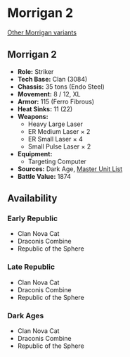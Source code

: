 # Morrigan 2

[Other Morrigan variants](../morrigan.md)

## Morrigan 2
- **Role:** Striker
- **Tech Base:** Clan (3084)
- **Chassis:** 35 tons (Endo Steel)
- **Movement:** 8 / 12, XL
- **Armor:** 115 (Ferro Fibrous)
- **Heat Sinks:** 11 (22)
- **Weapons:**
  - Heavy Large Laser
  - ER Medium Laser × 2
  - ER Small Laser × 4
  - Small Pulse Laser × 2
- **Equipment:**
  - Targeting Computer
- **Sources:** Dark Age, [Master Unit List](http://masterunitlist.info/Unit/Details/2229/morrigan-2)
- **Battle Value:** 1874

## Availability

### Early Republic
- Clan Nova Cat
- Draconis Combine
- Republic of the Sphere

### Late Republic
- Clan Nova Cat
- Draconis Combine
- Republic of the Sphere

### Dark Ages
- Clan Nova Cat
- Draconis Combine
- Republic of the Sphere

